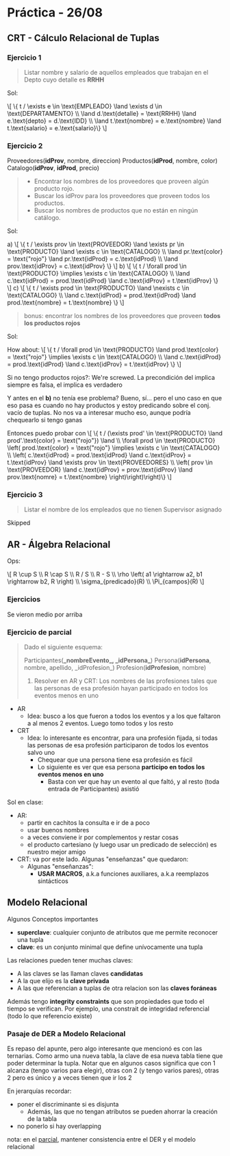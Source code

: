 # Práctica - 26/08

## CRT - Cálculo Relacional de Tuplas

### Ejercicio 1

> Listar nombre y salario  de aquellos empleados que trabajan en el
> Depto cuyo detalle es **RRHH**

Sol:

\\[
   \\{ t / \exists e \in \text{EMPLEADO} \land \exists d \in \text{DEPARTAMENTO} \\\\
   \land d.\text{detalle} = \text{RRHH} \land e.\text{depto} = d.\text{IDD} \\\\
   \land t.\text{nombre} = e.\text{nombre} \land t.\text{salario} = e.\text{salario}\\}
\\]

### Ejercicio 2

Proveedores(**idProv**, nombre, direccion)
Productos(**idProd**, nombre, color)
Catalogo(**idProv**, **idProd**, precio)

> - Encontrar los nombres de los proveedores que proveen algún
>   producto rojo.
> - Buscar los idProv para los proveedores que proveen todos los
>   productos.
> - Buscar los nombres de productos que no están en ningún catálogo.

Sol:

a)
\\[
   \\{ t / \exists prov \in \text{PROVEEDOR} \land \exists pr \in \text{PRODUCTO} \land \exists c \in \text{CATALOGO} \\\\
   \land pr.\text{color} = \text{"rojo"} \land pr.\text{idProd} = c.\text{idProd} \\\\
   \land prov.\text{idProv} = c.\text{idProv} \\}
\\]
b)
\\[
   \\{ t / \forall prod \in \text{PRODUCTO} \implies \exists c \in \text{CATALOGO} \\\\
   \land c.\text{idProd} = prod.\text{idProd} \land c.\text{idProv} = t.\text{idProv} \\}
\\]
c)
\\[
   \\{ t / \exists prod \in \text{PRODUCTO} \land \nexists c \in \text{CATALOGO} \\\\
   \land c.\text{idProd} = prod.\text{idProd} \land prod.\text{nombre} = t.\text{nombre} \\}
\\]

> bonus: encontrar los nombres de los proveedores que proveen **todos
> los productos rojos**

Sol:

How about:
\\[
   \\{ t / \forall prod \in \text{PRODUCTO} \land prod.\text{color} = \text{"rojo"} \implies \exists c \in \text{CATALOGO} \\\\
   \land c.\text{idProd} = prod.\text{idProd} \land c.\text{idProv} = t.\text{idProv} \\}
\\]

Si no tengo productos rojos?: We're screwed. La precondición del
implica siempre es falsa, el implica es verdadero

Y antes en el **b)** no tenía ese problema? Bueno, sí... pero el uno
caso en que eso pasa es cuando no hay productos y estoy predicando
sobre el conj. vacío de tuplas. No nos va a interesar mucho eso,
aunque podría chequearlo si tengo ganas

Entonces puedo probar con
\\[
   \\{ t / (\exists prod' \in \text{PRODUCTO} \land prod'.\text{color} = \text{"rojo"}) \land \\\\
   \forall prod \in \text{PRODUCTO} \left( prod.\text{color} = \text{"rojo"} \implies \exists c \in \text{CATALOGO} \\\\
   \left( c.\text{idProd} = prod.\text{idProd} \land c.\text{idProv} = t.\text{idProv} \land \exists prov \in \text{PROVEEDORES} \\\\
   \left( prov \in \text{PROVEEDOR} \land c.\text{idProv} = prov.\text{idProv} \land prov.\text{nomre} = t.\text{nombre} \right)\right)\right)\\}
\\]

### Ejercicio 3

> Listar el nombre de los empleados que no tienen Supervisor asignado

Skipped

## AR - Álgebra Relacional

Ops:

\\[
R \cup S \\\\
R \cap S \\\\
R / S \\\\
R - S \\\\
\rho \left( a1 \rightarrow a2, b1 \rightarrow b2, R \right) \\\\
\sigma_{predicado}(R) \\\\
\Pi_{campos}(R)
\\]

### Ejercicios

Se vieron medio por arriba

### Ejercicio de parcial

> Dado el siguiente esquema:
>
> Participantes(**\_nombreEvento\_, \_idPersona\_**)
> Persona(**idPersona**, nombre, apellido, \_idProfesion\_)
> Profesion(**idProfesion**, nombre)
>
> 1. Resolver en AR y CRT: Los nombres de las profesiones tales que las
>    personas de esa profesión hayan participado en todos los eventos
>    menos en uno

- AR
  - Idea: busco a los que fueron a todos los eventos y a los que
    faltaron a al menos 2 eventos. Luego tomo todos y los resto
- CRT
  - Idea: lo interesante es encontrar, para una profesión fijada, si
    todas las personas de esa profesión participaron de todos los
    eventos salvo uno
    - Chequear que una persona tiene esa profesión es fácil
    - Lo siguiente es ver que esa persona **participo en todos los
      eventos menos en uno**
      - Basta con ver que hay un evento al que faltó, y al resto (toda
        entrada de Participantes) asistió

Sol en clase:

- AR:
  - partir en cachitos la consulta e ir de a poco
  - usar buenos nombres
  - a veces conviene ir por complementos y restar cosas
  - el producto cartesiano (y luego usar un predicado de selección) es
  nuestro mejor amigo
- CRT: va por este lado. Algunas "enseñanzas" que quedaron:
  - Algunas "enseñanzas":
    - **USAR MACROS**, a.k.a funciones auxiliares, a.k.a reemplazos sintácticos

## Modelo Relacional

Algunos Conceptos importantes

- **superclave**: cualquier conjunto de atributos que me permite
  reconocer una tupla
- **clave**: es un conjunto minimal que define unívocamente una tupla

Las relaciones pueden tener muchas claves:

- A las claves se las llaman claves **candidatas**
- A la que elijo es la **clave privada**
- A las que referencian a tuplas de otra relacion son las **claves
  foráneas**

Además tengo **integrity constraints** que son propiedades que todo el
tiempo se verifican. Por ejemplo, una constrait de integridad
referencial (todo lo que referencio existe)

### Pasaje de DER a Modelo Relacional

Es repaso del apunte, pero algo interesante que mencionó es con las
ternarias. Como armo una nueva tabla, la clave de esa nueva tabla
tiene que poder determinar la tupla. Notar que en algunos casos
significa que con 1 alcanza (tengo varios para elegir), otras con 2 (y
tengo varios pares), otras 2 pero es único y a veces tienen que ir los
2

En jerarquías recordar:

- poner el discriminante si es disjunta
  - Además, las que no tengan atributos se pueden ahorrar la creación
    de la tabla
- no ponerlo si hay overlapping

nota: en el <u>parcial</u>, mantener consistencia entre el DER y el modelo relacional

